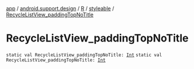 [app](../../../index.md) / [android.support.design](../../index.md) / [R](../index.md) / [styleable](index.md) / [RecycleListView_paddingTopNoTitle](./-recycle-list-view_padding-top-no-title.md)

# RecycleListView_paddingTopNoTitle

`static val RecycleListView_paddingTopNoTitle: `[`Int`](https://kotlinlang.org/api/latest/jvm/stdlib/kotlin/-int/index.html)
`static val RecycleListView_paddingTopNoTitle: `[`Int`](https://kotlinlang.org/api/latest/jvm/stdlib/kotlin/-int/index.html)